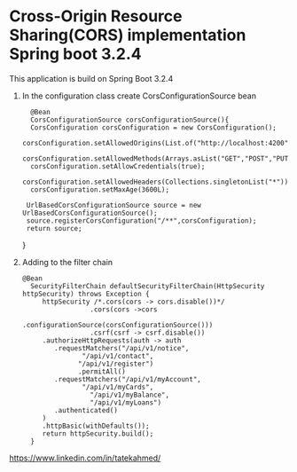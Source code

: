# Cross-Origin Resource Sharing(CORS) implementation Spring boot 3.2.4
This application is build on Spring Boot 3.2.4
1. In the configuration class create CorsConfigurationSource bean

         @Bean
         CorsConfigurationSource corsConfigurationSource(){
         CorsConfiguration corsConfiguration = new CorsConfiguration();
         corsConfiguration.setAllowedOrigins(List.of("http://localhost:4200"));
         corsConfiguration.setAllowedMethods(Arrays.asList("GET","POST","PUT","PATCH","DELETE","OPTIONS"));
         corsConfiguration.setAllowCredentials(true);
         corsConfiguration.setAllowedHeaders(Collections.singletonList("*"));
         corsConfiguration.setMaxAge(3600L);

        UrlBasedCorsConfigurationSource source = new UrlBasedCorsConfigurationSource();
        source.registerCorsConfiguration("/**",corsConfiguration);
        return source;
   }
2. Adding to the filter chain 


       @Bean
         SecurityFilterChain defaultSecurityFilterChain(HttpSecurity httpSecurity) throws Exception {
            httpSecurity /*.cors(cors -> cors.disable())*/
                        .cors(cors ->cors
                           .configurationSource(corsConfigurationSource()))
                        .csrf(csrf -> csrf.disable())
            .authorizeHttpRequests(auth -> auth
               .requestMatchers("/api/v1/notice",
                      "/api/v1/contact",
                     "/api/v1/register")
                     .permitAll()
               .requestMatchers("/api/v1/myAccount",
                      "/api/v1/myCards",
                        "/api/v1/myBalance",
                        "/api/v1/myLoans")
               .authenticated()
            )
            .httpBasic(withDefaults());
            return httpSecurity.build();
         }

https://www.linkedin.com/in/tatekahmed/   
    
